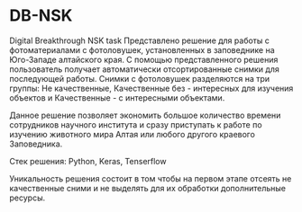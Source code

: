 # DB-NSK
Digital Breakthrough NSK task
Представлено решение для работы с фотоматериалами с фотоловушек, установленных в заповеднике на Юго-Западе алтайского края. С помощью представленного решения пользователь получает автоматически отсортированные снимки для последующей работы. Снимки с фотоловушек разделяются на три группы: Не качественные, Качественные без - интересных для изучения объектов и Качественные - с интересными объектами. 

Данное решение позволяет экономить большое количество времени сотрудников научного института и сразу приступать к работе по изучению животного мира Алтая или любого другого краевого Заповедника.

Стек решения: Python, Keras, Tenserflow

Уникальность решения состоит в том чтобы на первом этапе отсеять не качественные сними и не выделять для их обработки дополнительные ресурсы.
